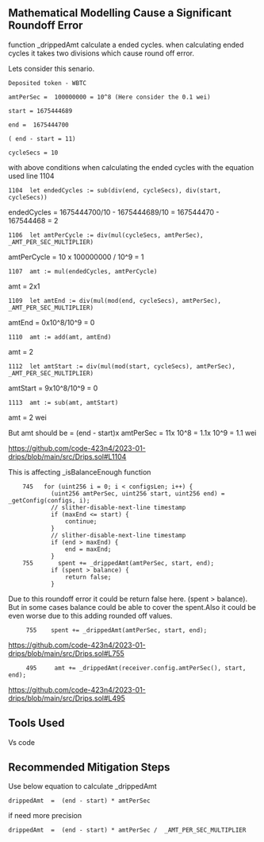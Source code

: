 ## Mathematical Modelling Cause a Significant Roundoff Error

function _drippedAmt calculate a ended cycles. when calculating ended cycles it takes two divisions which cause round off error. 

Lets consider this senario. 

    Deposited token - WBTC

    amtPerSec =  100000000 = 10^8 (Here consider the 0.1 wei)

    start = 1675444689

    end =  1675444700

    ( end - start = 11)

    cycleSecs = 10

with above conditions when calculating the ended cycles with the equation used line 1104

    1104  let endedCycles := sub(div(end, cycleSecs), div(start, cycleSecs))
    
endedCycles =  1675444700/10 - 1675444689/10 =  167544470 - 167544468 =  2

    1106  let amtPerCycle := div(mul(cycleSecs, amtPerSec), _AMT_PER_SEC_MULTIPLIER)
 
amtPerCycle =  10 x 100000000 / 10^9  =  1

    1107  amt := mul(endedCycles, amtPerCycle)

amt =  2x1

    1109  let amtEnd := div(mul(mod(end, cycleSecs), amtPerSec), _AMT_PER_SEC_MULTIPLIER)

amtEnd =  0x10^8/10^9 =  0

    1110  amt := add(amt, amtEnd)

amt =  2

    1112  let amtStart := div(mul(mod(start, cycleSecs), amtPerSec), _AMT_PER_SEC_MULTIPLIER)

amtStart =  9x10^8/10^9 = 0

    1113  amt := sub(amt, amtStart)

amt =  2 wei

But amt should be = (end - start)x amtPerSec  = 11x 10^8 = 1.1x 10^9 = 1.1 wei

https://github.com/code-423n4/2023-01-drips/blob/main/src/Drips.sol#L1104

This is affecting _isBalanceEnough function 

        745   for (uint256 i = 0; i < configsLen; i++) {
                (uint256 amtPerSec, uint256 start, uint256 end) = _getConfig(configs, i);
                // slither-disable-next-line timestamp
                if (maxEnd <= start) {
                    continue;
                }
                // slither-disable-next-line timestamp
                if (end > maxEnd) {
                    end = maxEnd;
                }
        755       spent += _drippedAmt(amtPerSec, start, end);
                if (spent > balance) {
                    return false;
                }
Due to this roundoff error it could be return false here. (spent > balance). But in some cases balance could be able to cover the spent.Also
it could be even worse due to this adding rounded off values.

         755    spent += _drippedAmt(amtPerSec, start, end);
         
https://github.com/code-423n4/2023-01-drips/blob/main/src/Drips.sol#L755


         495     amt += _drippedAmt(receiver.config.amtPerSec(), start, end);
         
https://github.com/code-423n4/2023-01-drips/blob/main/src/Drips.sol#L495

## Tools Used
Vs code

## Recommended Mitigation Steps

Use below equation to calculate _drippedAmt

    drippedAmt  =  (end - start) * amtPerSec

if need more precision 
    
    drippedAmt  =  (end - start) * amtPerSec /  _AMT_PER_SEC_MULTIPLIER
    

    











